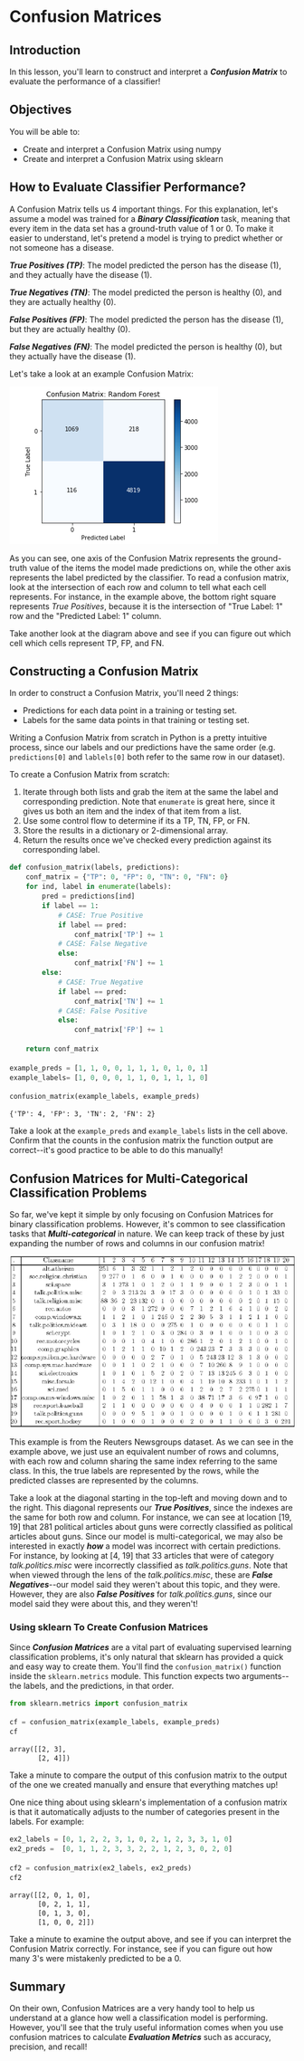 
# Confusion Matrices

## Introduction

In this lesson, you'll learn to construct and interpret a **_Confusion Matrix_** to evaluate the performance of a classifier!

## Objectives

You will be able to:

* Create and interpret a Confusion Matrix using numpy
* Create and interpret a Confusion Matrix using sklearn

## How to Evaluate Classifier Performance?

A Confusion Matrix tells us 4 important things.  For this explanation, let's assume a model was trained for a **_Binary Classification_** task, meaning that every item in the data set has a ground-truth value of 1 or 0. To make it easier to understand, let's pretend a model is trying to predict whether or not someone has a disease. 

**_True Positives (TP)_**: The model predicted the person has the disease (1), and they actually have the disease (1).

**_True Negatives (TN)_**: The model predicted the person is healthy (0), and they are actually healthy (0).

**_False Positives (FP)_**: The model predicted the person has the disease (1), but they are actually healthy (0). 

**_False Negatives (FN)_**: The model predicted the person is healthy (0), but they actually have the disease (1).

Let's take a look at an example Confusion Matrix:

<img src='./images/rf-conf-matrix.png'>

As you can see, one axis of the Confusion Matrix represents the ground-truth value of the items the model made predictions on, while the other axis represents the label predicted by the classifier. To read a confusion matrix, look at the intersection of each row and column to tell what each cell represents. For instance, in the example above, the bottom right square represents _True Positives_, because it is the intersection of "True Label: 1" row and the "Predicted Label: 1" column. 

Take another look at the diagram above and see if you can figure out which cell which cells represent TP, FP, and FN. 

## Constructing a Confusion Matrix

In order to construct a Confusion Matrix, you'll need 2 things:

* Predictions for each data point in a training or testing set. 
* Labels for the same data points in that training or testing set. 

Writing a Confusion Matrix from scratch in Python is a pretty intuitive process, since our labels and our predictions have the same order (e.g. `predictions[0]` and `lablels[0]` both refer to the same row in our dataset).

To create a Confusion Matrix from scratch:

1. Iterate through both lists and grab the item at the same the label and corresponding prediction.  Note that `enumerate` is great here, since it gives us both an item and the index of that item from a list. 
2. Use some control flow to determine if its a TP, TN, FP, or FN. 
3. Store the results in a dictionary or 2-dimensional array. 
4. Return the results once we've checked every prediction against its corresponding label. 


```python
def confusion_matrix(labels, predictions):
    conf_matrix = {"TP": 0, "FP": 0, "TN": 0, "FN": 0}
    for ind, label in enumerate(labels):
        pred = predictions[ind]
        if label == 1:
            # CASE: True Positive
            if label == pred:
                conf_matrix['TP'] += 1
            # CASE: False Negative 
            else:
                conf_matrix['FN'] += 1
        else:
            # CASE: True Negative
            if label == pred:
                conf_matrix['TN'] += 1
            # CASE: False Positive
            else:
                conf_matrix['FP'] += 1
    
    return conf_matrix

example_preds = [1, 1, 0, 0, 1, 1, 1, 0, 1, 0, 1]
example_labels= [1, 0, 0, 0, 1, 1, 0, 1, 1, 1, 0]

confusion_matrix(example_labels, example_preds)
```




    {'TP': 4, 'FP': 3, 'TN': 2, 'FN': 2}



Take a look at the `example_preds` and `example_labels` lists in the cell above. Confirm that the counts in the confusion matrix the function output are correct--it's good practice to be able to do this manually!

## Confusion Matrices for Multi-Categorical Classification Problems

So far, we've kept it simple by only focusing on Confusion Matrices for binary classification problems. However, it's common to see classification tasks that **_Multi-categorical_** in nature. We can keep track of these by just expanding the number of rows and columns in our confusion matrix!

<img src='./images/cm2.png'>

This example is from the Reuters Newsgroups dataset. As we can see in the example above, we just use an equivalent number of rows and columns, with each row and column sharing the same index referring to the same class. In this, the true labels are represented by the rows, while the predicted classes are represented by the columns. 

Take a look at the diagonal starting in the top-left and moving down and to the right. This diagonal represents our **_True Positives_**, since the indexes are the same for both row and column. For instance, we can see at location \[19, 19\] that 281 political articles about guns were correctly classified as political articles about guns. Since our model is multi-categorical, we may also be interested in exactly **_how_** a model was incorrect with certain predictions. For instance, by looking at \[4, 19\] that 33 articles that were of category _talk.politics.misc_ were incorrectly classified as _talk.politics.guns_.  Note that when viewed through the lens of the _talk.politics.misc_, these are **_False Negatives_**--our model said they weren't about this topic, and they were. However, they are also **_False Positives_** for _talk.politics.guns_, since our model said they were about this, and they weren't!


### Using sklearn To Create Confusion Matrices

Since **_Confusion Matrices_** are a vital part of evaluating supervised learning classification problems, it's only natural that sklearn has provided a quick and easy way to create them. You'll find the `confusion_matrix()` function inside the `sklearn.metrics` module. This function expects two arguments--the labels, and the predictions, in that order. 


```python
from sklearn.metrics import confusion_matrix

cf = confusion_matrix(example_labels, example_preds)
cf
```




    array([[2, 3],
           [2, 4]])



Take a minute to compare the output of this confusion matrix to the output of the one we created manually and ensure that everything matches up!

One nice thing about using sklearn's implementation of a confusion matrix is that it automatically adjusts to the number of categories present in the labels. For example:


```python
ex2_labels = [0, 1, 2, 2, 3, 1, 0, 2, 1, 2, 3, 3, 1, 0]
ex2_preds =  [0, 1, 1, 2, 3, 3, 2, 2, 1, 2, 3, 0, 2, 0]

cf2 = confusion_matrix(ex2_labels, ex2_preds)
cf2
```




    array([[2, 0, 1, 0],
           [0, 2, 1, 1],
           [0, 1, 3, 0],
           [1, 0, 0, 2]])



Take a minute to examine the output above, and see if you can interpret the Confusion Matrix correctly. For instance, see if you can figure out how many 3's were mistakenly predicted to be a 0. 

## Summary

On their own, Confusion Matrices are a very handy tool to help us understand at a glance how well a classification model is performing. However, you'll see that the truly useful information comes when you use confusion matrices to calculate **_Evaluation Metrics_** such as accuracy, precision, and recall! 
